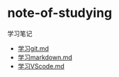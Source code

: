 # note-of-studying

学习笔记

* [学习git.md](学习git.md)
* [学习markdown.md](学习markdown.md)
* [学习VScode.md](学习VScode.md)
